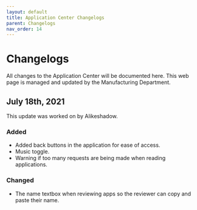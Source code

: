 ```yaml
---
layout: default
title: Application Center Changelogs
parent: Changelogs
nav_order: 14
---
```


# Changelogs
All changes to the Application Center will be documented here.
This web page is managed and updated by the Manufacturing Department.

## July 18th, 2021
This update was worked on by Alikeshadow.

### Added
- Added back buttons in the application for ease of access.
- Music toggle.
- Warning if too many requests are being made when reading applications.

### Changed
- The name textbox when reviewing apps so the reviewer can copy and paste their name.
